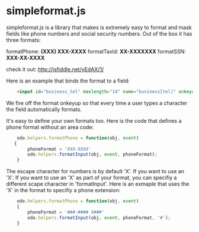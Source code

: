 simpleformat.js
===============

simpleformat.js is a library that makes is extremely easy to format and mask fields like phone numbers and social security numbers. Out of the box it has three formats:

formatPhone: __(XXX) XXX-XXXX__
formatTaxId: __XX-XXXXXXX__
formatSSN: __XXX-XX-XXXX__

check it out: http://jsfiddle.net/yEdAX/1/

Here is an example that binds the format to a field:

```html
    <input id="business_tel" maxlength="14" name="business[tel]" onkeyup="odo.helpers.formatPhone(this, event)" >
```
We fire off the format onkeyup so that every time a user types a character the field automatically formats.

It's easy to define your own formats too. Here is the code that defines a phone format without an area code:

```javascript
    odo.helpers.formatPhone = function(obj, event)
   {
		phoneFormat = 'XXX-XXXX'
		odo.helpers.formatInput(obj, event, phoneFormat);
    }
```
The escape character for numbers is by default 'X'. If you want to use an 'X'. If you want to use an 'X' as part of your format, you can specifiy a different scape character in 'formatInput'. Here is an exmaple that uses the 'X' in the format to specifiy a phone extension:
```javascript
    odo.helpers.formatPhone = function(obj, event)
    {
		phoneFormat = '###-#### X###'
		odo.helpers.formatInput(obj, event, phoneFormat, '#');
    }
```
